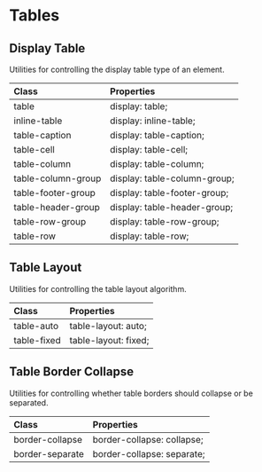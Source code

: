# Tables

## Display Table

Utilities for controlling the display table type of an element.

| Class | Properties |
| :---- | :--------- |
| table	| display: table; |
| inline-table	| display: inline-table; |
| table-caption	| display: table-caption; |
| table-cell	| display: table-cell; |
| table-column	| display: table-column; |
| table-column-group	| display: table-column-group; |
| table-footer-group	| display: table-footer-group; |
| table-header-group	| display: table-header-group; |
| table-row-group	| display: table-row-group; |
| table-row	| display: table-row; |


## Table Layout

Utilities for controlling the table layout algorithm.

| Class | Properties |
| :---- | :--------- |
| table-auto | table-layout: auto; |
| table-fixed | table-layout: fixed; |

## Table Border Collapse

Utilities for controlling whether table borders should collapse or be separated.

| Class | Properties |
| :---- | :--------- |
| border-collapse | border-collapse: collapse; |
| border-separate | border-collapse: separate; |